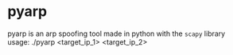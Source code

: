 # pyarp
pyarp is an arp spoofing tool made in python with the ```scapy``` library <br/> 
usage:
        ./pyarp <target_ip_1> <target_ip_2>
